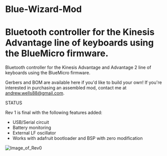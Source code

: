 # Blue-Wizard-Mod
 Bluetooth controller for the Kinesis Advantage line of keyboards using the BlueMicro firmware.
=======
 Bluetooth controller for the Kinesis Advantage and Advantage 2 line of keyboards using the BlueMicro firmware.
 
 Gerbers and BOM are available here if you'd like to build your own! If you're interested in purchasing an assembled mod, contact me at andrew.wells88@gmail.com.
 
 STATUS
 
 Rev 1 is final with the following features added:
 
 - USB/Serial circuit
 - Battery monitoring
 - External LF oscillator
 - Works with adafruit bootloader and BSP with zero modification
 
  
![Image_of_Rev0](https://github.com/wizarddata/Blue-Wizard-Mod/blob/master/Pictures/20200911_090510.jpg)

